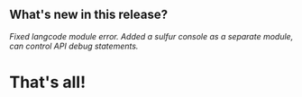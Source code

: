 ## What's new in this release?

_Fixed langcode module error._
_Added a sulfur console as a separate module, can control API debug statements._



# That's all! 